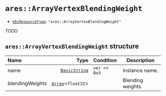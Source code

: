 # `ares::ArrayVertexBlendingWeight`

- [`UbiResourceType`](./index.md#ubiresourcetype-string): `"ares::ArrayVertexBlendingWeight"`

TODO

## `ares::ArrayVertexBlendingWeight` structure

| Name | Type | Condition | Description |
| :-- | --: | :-- | --- |
| name | [`BasicString`](../base.md#basicstring-structure) | `ver >= 0x5` | Instance name. |
| blendingWeights | [`Array`](../base.md#array-structure)<`float32`> |  | Blending weights. |
